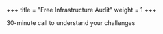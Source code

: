 +++
title = "Free Infrastructure Audit"
weight = 1
+++

30-minute call to understand your challenges
